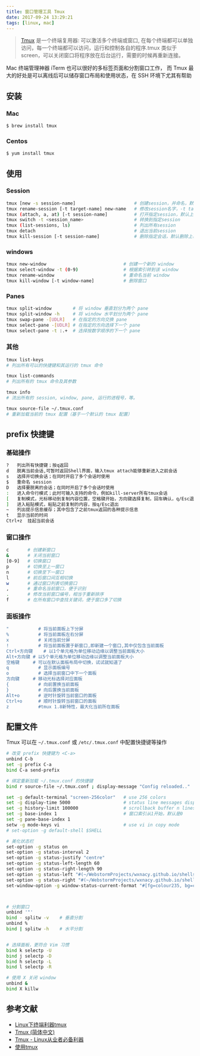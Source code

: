 ```yaml
---
title: 窗口管理工具 Tmux
date: 2017-09-24 13:29:21
tags: [linux, mac]
---
```


> [Tmux](https://github.com/tmux/tmux/wiki) 是一个终端复用器: 可以激活多个终端或窗口, 在每个终端都可以单独访问，每一个终端都可以访问，运行和控制各自的程序.tmux 类似于screen，可以关闭窗口将程序放在后台运行，需要的时候再重新连接。

<!-- more -->
<!-- toc -->

Mac 终端管理神器 iTerm 也可以很好的多标签页面和分割窗口工作，
而 Tmux 最大的好处是可以离线后可以储存窗口布局和使用状态，在 SSH 环境下尤其有帮助

## 安装
### Mac
```bash
$ brew install tmux
```
### Centos
```bash
$ yum install tmux
```

## 使用
<!-- 命令行                                          | 快捷键 | 解释 -->
<!-- -----                                         | -----  | ----- -->
<!-- tmux [new -s session-name]                    |        | 创建session，并命名，默认创建一个无名会话 -->
<!-- tmux rename-session [-t target-name] new-name | $      | 修改session名字，-t target-name 不是必传，默认当前链接 session -->
<!-- tmux (attach, a, at) [-t session-name]        |        | 打开指定session，默认上次访问会话 -->
<!-- tmux switch -t <session_name>                 |        | 转换到指定session -->
<!-- tmux (list-sessions, ls)                      | s      | 列出所有session -->
<!-- tmux detach                                   | d      | 退出当前session -->
<!-- tmux kill-session [-t session-name]           |        | 删除指定会话，默认删除上次访问会话 -->
### Session
```bash
tmux [new -s session-name]                      # 创建session，并命名，默认创建一个无名会话
tmux rename-session [-t target-name] new-name   # 修改session名字，-t target-name 不是必传，默认当前链接 session
tmux (attach, a, at) [-t session-name]          # 打开指定session，默认上次访问会话
tmux switch -t <session_name>                   # 转换到指定session
tmux (list-sessions, ls)                        # 列出所有session
tmux detach                                     # 退出当前session
tmux kill-session [-t session-name]             # 删除指定会话，默认删除上次访问会话
```

### windows
```bash
tmux new-window                             # 创建一个新的 window
tmux select-window -t (0-9)                 # 根据索引转到该 window
tmux rename-window                          # 重命名当前 window
tmux kill-window [-t window-name]           # 删除窗口
```

### Panes
```bash
tmux split-window        # 将 window 垂直划分为两个 pane
tmux split-window -h     # 将 window 水平划分为两个 pane
tmux swap-pane -[UDLR]   # 在指定的方向交换 pane
tmux select-pane -[UDLR] # 在指定的方向选择下一个 pane
tmux select-pane -t :.+  # 选择按数字顺序的下一个 pane
```

### 其他
```bash
tmux list-keys
# 列出所有可以的快捷键和其运行的 tmux 命令

tmux list-commands
# 列出所有的 tmux 命令及其参数

tmux info
# 流出所有的 session, window, pane, 运行的进程号，等。

tmux source-file ~/.tmux.conf
# 重新加载当前的 tmux 配置（基于一个默认的 tmux 配置）
```

## prefix 快捷键
### 基础操作
```bash
?	列出所有快捷键；按q返回
d	脱离当前会话,可暂时返回Shell界面，输入tmux attach能够重新进入之前会话
s	选择并切换会话；在同时开启了多个会话时使用
$   重命名 session
D	选择要脱离的会话；在同时开启了多个会话时使用
:	进入命令行模式；此时可输入支持的命令，例如kill-server所有tmux会话
[	复制模式，光标移动到复制内容位置，空格键开始，方向键选择复制，回车确认，q/Esc退出
]	进入粘贴模式，粘贴之前复制的内容，按q/Esc退出
~	列出提示信息缓存；其中包含了之前tmux返回的各种提示信息
t	显示当前的时间
Ctrl+z	挂起当前会话
```

### 窗口操作
```bash
c       # 创建新窗口
&       # 关闭当前窗口
[0-9]   # 切换窗口
p       # 切换至上一窗口
n       # 切换至下一窗口
l       # 前后窗口间互相切换
w       # 通过窗口列表切换窗口
,       # 重命名当前窗口，便于识别
.       # 修改当前窗口编号，相当于重新排序
f       # 在所有窗口中查找关键词，便于窗口多了切换
```
### 面板操作
```bash
"           # 将当前面板上下分屏
%           # 将当前面板左右分屏
x           # 关闭当前分屏
!           # 将当前面板置于新窗口,即新建一个窗口,其中仅包含当前面板
Ctrl+方向键	# 以1个单元格为单位移动边缘以调整当前面板大小
Alt+方向键	# 以5个单元格为单位移动边缘以调整当前面板大小
空格键	    # 可以在默认面板布局中切换，试试就知道了
q           # 显示面板编号
o           # 选择当前窗口中下一个面板
方向键	    # 移动光标选择对应面板
{           # 向前置换当前面板
}           # 向后置换当前面板
Alt+o	    # 逆时针旋转当前窗口的面板
Ctrl+o	    # 顺时针旋转当前窗口的面板
z	        #tmux 1.8新特性，最大化当前所在面板
```

## 配置文件
Tmux 可以在 `~/.tmux.conf` 或 `/etc/.tmux.conf` 中配置快捷键等操作
```bash
# 改变 prefix 快捷键为 <C-a>
unbind C-b
set -g prefix C-a
bind C-a send-prefix

# 绑定重新加载 ~/.tmux.conf 的快捷键
bind r source-file ~/.tmux.conf ; display-message "Config reloaded.."

set -g default-terminal "screen-256color"   # use 256 colors
set -g display-time 5000                    # status line messages display
set -g history-limit 100000                 # scrollback buffer n lines
set -g base-index 1                         # 窗口索引从1开始，默认是0
set -g pane-base-index 1
setw -g mode-keys vi                        # use vi in copy mode
# set-option -g default-shell $SHELL

# 美化状态栏
set-option -g status on
set-option -g status-interval 2
set-option -g status-justify "centre"
set-option -g status-left-length 60
set-option -g status-right-length 90
set-option -g status-left "#(~/WebstormProjects/wxnacy.github.io/shells/tmux/plugin/tmux-powerline/powerline.sh left)"
set-option -g status-right "#(~/WebstormProjects/wxnacy.github.io/shells/tmux/plugin/tmux-powerline/powerline.sh right)"
set-window-option -g window-status-current-format "#[fg=colour235, bg=colour27]⮀#[fg=colour255, bg=colour27] #I ⮁ #W #[fg=colour27, bg=colour235]⮀"



# 分割窗口
unbind '"'
bind - splitw -v    # 垂直分割
unbind %
bind | splitw -h    # 水平分割


# 选择面板，更符合 Vim 习惯
bind k selectp -U
bind j selectp -D
bind h selectp -L
bind l selectp -R

# 使用 X 关闭 window
unbind &
bind X killw

```


## 参考文献
- [Linux下终端利器tmux](http://kumu-linux.github.io/blog/2013/08/06/tmux/)
- [Tmux (简体中文)](https://wiki.archlinux.org/index.php/Tmux_(%E7%AE%80%E4%BD%93%E4%B8%AD%E6%96%87))
- [Tmux - Linux从业者必备利器](http://cenalulu.github.io/linux/tmux/)
- [使用tmux](https://wiki.freebsdchina.org/software/t/tmux)
